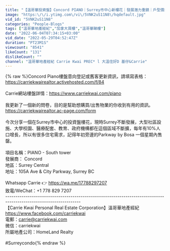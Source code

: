 ```yaml
---
title: "【溫哥華投資盤】Concord PIANO｜Surrey市中心新樓花｜發展潛力重鎮｜戶型價錢｜4K｜"
image: "https:\/\/i.ytimg.com\/vi\/5VNK2uS11N8\/hqdefault.jpg"
vid_id: "5VNK2uS11N8"
categories: "People-Blogs"
tags: ["溫哥華地產經紀","加拿大買樓","溫哥華睇樓"]
date: "2022-06-04T07:34:15+03:00"
vid_date: "2022-05-29T04:52:47Z"
duration: "PT23M1S"
viewcount: "8541"
likeCount: "131"
dislikeCount: ""
channel: "溫哥華地產經紀 Carrie Kwai PREC* l 大溫住好D 基仔&Carrie"
---
```

{% raw %}Concord Piano樓盤意向登記或舊客更新資訊，請填寫表格：<a rel="nofollow" target="blank" href="https://carriekwairealtor.activehosted.com/f/84">https://carriekwairealtor.activehosted.com/f/84</a><br /><br />Carrie網站樓盤詳情：<a rel="nofollow" target="blank" href="https://www.carriekwai.com/piano">https://www.carriekwai.com/piano</a><br /><br />我更新了一個新的問卷，目的是幫助想購買/出售物業的你收到有用的資訊。<br /><a rel="nofollow" target="blank" href="https://carriekwairealtor.ac-page.com/form">https://carriekwairealtor.ac-page.com/form</a><br /><br />今次分享一個在Surrey巿中心的投資盤樓花，現時Surrey不斷發展，大型社區設施、大學校園、醫療配套、教育、政府機構都在這個區域不斷擴，每年有10%人口增長，所以有很多住宅需求，記得年初旁邊的Parkway by Bosa 一個星期內售罄。<br /><br />項目名稱：PIANO - South tower<br />發展商： Concord<br />地區：Surrey Central<br />地址：105A Ave &amp; City Parkway, Surrey BC<br /><br />Whatsapp Carrie 👉 <a rel="nofollow" target="blank" href="https://wa.me/17788297207">https://wa.me/17788297207</a>      <br />致電/WeChat：+1 778 829 7207 <br />-------------------------------------------------------------------------------------------------------------------<br />【Carrie Kwai Personal Real Estate Corporation】溫哥華地產經紀<a rel="nofollow" target="blank" href="https://www.facebook.com/carriekwai">https://www.facebook.com/carriekwai</a><br />電郵：carrie@carriekwai.com<br />微信：carriekwai<br />所屬地產公司：HomeLand Realty<br /><br /> #Surreycondo{% endraw %}
